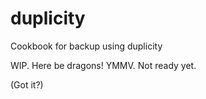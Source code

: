 duplicity
=========

Cookbook for backup using duplicity

WIP. Here be dragons! YMMV. Not ready yet.

(Got it?)
